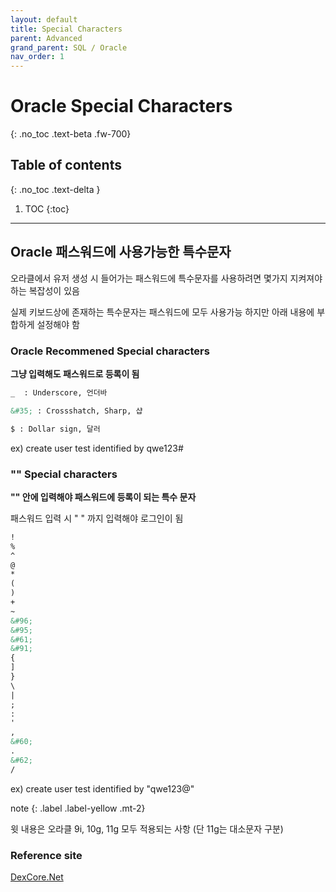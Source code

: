 ```yaml
---
layout: default
title: Special Characters
parent: Advanced
grand_parent: SQL / Oracle
nav_order: 1
---
```


# Oracle Special Characters 
{: .no_toc .text-beta .fw-700}

## Table of contents
{: .no_toc .text-delta }

1. TOC
{:toc}

---

## Oracle 패스워드에 사용가능한 특수문자

오라클에서 유저 생성 시 들어가는 패스워드에 특수문자를 사용하려면 몇가지 지켜져야하는 복잡성이 있음

실제 키보드상에 존재하는 특수문자는 패스워드에 모두 사용가능 하지만 아래 내용에 부합하게 설정해야 함

### Oracle Recommened Special characters

**그냥 입력해도 패스워드로 등록이 됨**

```html
_  : Underscore, 언더바

&#35; : Crossshatch, Sharp, 샵

$ : Dollar sign, 달러
```

ex) create user test identified by qwe123#

### "" Special characters

**"" 안에 입력해야 패스워드에 등록이 되는 특수 문자**

패스워드 입력 시 " " 까지 입력해야 로그인이 됨

```html
! 
% 
^ 
@ 
* 
( 
)
+
~
&#96;
&#95;
&#61;
&#91;
{
]
}
\
|
;
:
'
,
&#60;
.
&#62;
/ 
```

ex) create user test identified by "qwe123@"

note
{: .label .label-yellow .mt-2}
<div class="code-example" markdown="1">
윗 내용은 오라클 9i, 10g, 11g 모두 적용되는 사항 (단 11g는 대소문자 구분)    
</div>

### Reference site

[DexCore.Net](https://dexcore.tistory.com/733)